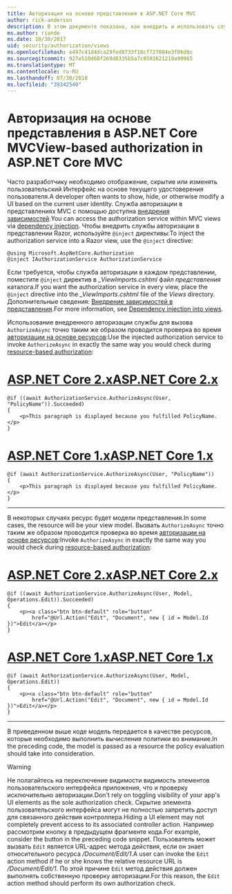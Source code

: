 ```yaml
---
title: Авторизация на основе представления в ASP.NET Core MVC
author: rick-anderson
description: В этом документе показано, как внедрить и использовать службы авторизации внутри представления ASP.NET Core Razor.
ms.author: riande
ms.date: 10/30/2017
uid: security/authorization/views
ms.openlocfilehash: e497c41d4dca29fed8733f18cf727804e3f06d8c
ms.sourcegitcommit: 927e510d68f269d8335b5a7c8592621219a90965
ms.translationtype: MT
ms.contentlocale: ru-RU
ms.lasthandoff: 07/30/2018
ms.locfileid: "39342540"
---
```

# <a name="view-based-authorization-in-aspnet-core-mvc"></a><span data-ttu-id="ae047-103">Авторизация на основе представления в ASP.NET Core MVC</span><span class="sxs-lookup"><span data-stu-id="ae047-103">View-based authorization in ASP.NET Core MVC</span></span>

<span data-ttu-id="ae047-104">Часто разработчику необходимо отображение, скрытие или изменять пользовательский Интерфейс на основе текущего удостоверения пользователя.</span><span class="sxs-lookup"><span data-stu-id="ae047-104">A developer often wants to show, hide, or otherwise modify a UI based on the current user identity.</span></span> <span data-ttu-id="ae047-105">Служба авторизации в представлениях MVC с помощью доступна [внедрения зависимостей](xref:fundamentals/dependency-injection).</span><span class="sxs-lookup"><span data-stu-id="ae047-105">You can access the authorization service within MVC views via [dependency injection](xref:fundamentals/dependency-injection).</span></span> <span data-ttu-id="ae047-106">Чтобы внедрить службы авторизации в представлении Razor, используйте `@inject` директивы:</span><span class="sxs-lookup"><span data-stu-id="ae047-106">To inject the authorization service into a Razor view, use the `@inject` directive:</span></span>

```cshtml
@using Microsoft.AspNetCore.Authorization
@inject IAuthorizationService AuthorizationService
```

<span data-ttu-id="ae047-107">Если требуется, чтобы служба авторизации в каждом представлении, поместите `@inject` директив в *_ViewImports.cshtml* файл *представления* каталога.</span><span class="sxs-lookup"><span data-stu-id="ae047-107">If you want the authorization service in every view, place the `@inject` directive into the *_ViewImports.cshtml* file of the *Views* directory.</span></span> <span data-ttu-id="ae047-108">Дополнительные сведения: [Внедрение зависимостей в представления](xref:mvc/views/dependency-injection).</span><span class="sxs-lookup"><span data-stu-id="ae047-108">For more information, see [Dependency injection into views](xref:mvc/views/dependency-injection).</span></span>

<span data-ttu-id="ae047-109">Использование внедренного авторизации службы для вызова `AuthorizeAsync` точно таким же образом проводится проверка во время [авторизации на основе ресурсов](xref:security/authorization/resourcebased#security-authorization-resource-based-imperative):</span><span class="sxs-lookup"><span data-stu-id="ae047-109">Use the injected authorization service to invoke `AuthorizeAsync` in exactly the same way you would check during [resource-based authorization](xref:security/authorization/resourcebased#security-authorization-resource-based-imperative):</span></span>

# <a name="aspnet-core-2xtabaspnetcore2x"></a>[<span data-ttu-id="ae047-110">ASP.NET Core 2.x</span><span class="sxs-lookup"><span data-stu-id="ae047-110">ASP.NET Core 2.x</span></span>](#tab/aspnetcore2x)

```cshtml
@if ((await AuthorizationService.AuthorizeAsync(User, "PolicyName")).Succeeded)
{
    <p>This paragraph is displayed because you fulfilled PolicyName.</p>
}
```

# <a name="aspnet-core-1xtabaspnetcore1x"></a>[<span data-ttu-id="ae047-111">ASP.NET Core 1.x</span><span class="sxs-lookup"><span data-stu-id="ae047-111">ASP.NET Core 1.x</span></span>](#tab/aspnetcore1x)

```cshtml
@if (await AuthorizationService.AuthorizeAsync(User, "PolicyName"))
{
    <p>This paragraph is displayed because you fulfilled PolicyName.</p>
}
```

---

<span data-ttu-id="ae047-112">В некоторых случаях ресурс будет модели представления.</span><span class="sxs-lookup"><span data-stu-id="ae047-112">In some cases, the resource will be your view model.</span></span> <span data-ttu-id="ae047-113">Вызвать `AuthorizeAsync` точно таким же образом проводится проверка во время [авторизации на основе ресурсов](xref:security/authorization/resourcebased#security-authorization-resource-based-imperative):</span><span class="sxs-lookup"><span data-stu-id="ae047-113">Invoke `AuthorizeAsync` in exactly the same way you would check during [resource-based authorization](xref:security/authorization/resourcebased#security-authorization-resource-based-imperative):</span></span>

# <a name="aspnet-core-2xtabaspnetcore2x"></a>[<span data-ttu-id="ae047-114">ASP.NET Core 2.x</span><span class="sxs-lookup"><span data-stu-id="ae047-114">ASP.NET Core 2.x</span></span>](#tab/aspnetcore2x)

```cshtml
@if ((await AuthorizationService.AuthorizeAsync(User, Model, Operations.Edit)).Succeeded)
{
    <p><a class="btn btn-default" role="button"
        href="@Url.Action("Edit", "Document", new { id = Model.Id })">Edit</a></p>
}
```

# <a name="aspnet-core-1xtabaspnetcore1x"></a>[<span data-ttu-id="ae047-115">ASP.NET Core 1.x</span><span class="sxs-lookup"><span data-stu-id="ae047-115">ASP.NET Core 1.x</span></span>](#tab/aspnetcore1x)

```cshtml
@if (await AuthorizationService.AuthorizeAsync(User, Model, Operations.Edit))
{
    <p><a class="btn btn-default" role="button"
        href="@Url.Action("Edit", "Document", new { id = Model.Id })">Edit</a></p>
}
```

---

<span data-ttu-id="ae047-116">В приведенном выше коде модель передается в качестве ресурсов, которые необходимо выполнить вычисления политики во внимание.</span><span class="sxs-lookup"><span data-stu-id="ae047-116">In the preceding code, the model is passed as a resource the policy evaluation should take into consideration.</span></span>

> [!WARNING]
> <span data-ttu-id="ae047-117">Не полагайтесь на переключение видимости видимость элементов пользовательского интерфейса приложения, что и проверку исключительно авторизации.</span><span class="sxs-lookup"><span data-stu-id="ae047-117">Don't rely on toggling visibility of your app's UI elements as the sole authorization check.</span></span> <span data-ttu-id="ae047-118">Скрытие элемента пользовательского интерфейса могут не полностью запретить доступ для связанного действия контроллера.</span><span class="sxs-lookup"><span data-stu-id="ae047-118">Hiding a UI element may not completely prevent access to its associated controller action.</span></span> <span data-ttu-id="ae047-119">Например рассмотрим кнопку в предыдущем фрагменте кода.</span><span class="sxs-lookup"><span data-stu-id="ae047-119">For example, consider the button in the preceding code snippet.</span></span> <span data-ttu-id="ae047-120">Пользователь может вызвать `Edit` является URL-адрес метода действия, если он знает относительного ресурса */Document/Edit/1*.</span><span class="sxs-lookup"><span data-stu-id="ae047-120">A user can invoke the `Edit` action method if he or she knows the relative resource URL is */Document/Edit/1*.</span></span> <span data-ttu-id="ae047-121">По этой причине `Edit` метод действия должен выполнять собственную проверку авторизации.</span><span class="sxs-lookup"><span data-stu-id="ae047-121">For this reason, the `Edit` action method should perform its own authorization check.</span></span>
